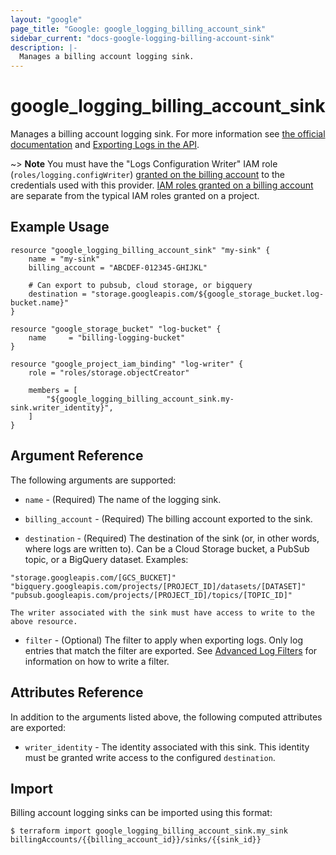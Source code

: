 ```yaml
---
layout: "google"
page_title: "Google: google_logging_billing_account_sink"
sidebar_current: "docs-google-logging-billing-account-sink"
description: |-
  Manages a billing account logging sink.
---
```


# google\_logging\_billing\_account\_sink

Manages a billing account logging sink. For more information see
[the official documentation](https://cloud.google.com/logging/docs/) and
[Exporting Logs in the API](https://cloud.google.com/logging/docs/api/tasks/exporting-logs).

~> **Note** You must have the "Logs Configuration Writer" IAM role (`roles/logging.configWriter`)
[granted on the billing account](https://cloud.google.com/billing/reference/rest/v1/billingAccounts/getIamPolicy) to
the credentials used with this provider. [IAM roles granted on a billing account](https://cloud.google.com/billing/docs/how-to/billing-access) are separate from the
typical IAM roles granted on a project.

## Example Usage

```hcl
resource "google_logging_billing_account_sink" "my-sink" {
    name = "my-sink"
    billing_account = "ABCDEF-012345-GHIJKL"

    # Can export to pubsub, cloud storage, or bigquery
    destination = "storage.googleapis.com/${google_storage_bucket.log-bucket.name}"
}

resource "google_storage_bucket" "log-bucket" {
    name     = "billing-logging-bucket"
}

resource "google_project_iam_binding" "log-writer" {
    role = "roles/storage.objectCreator"

    members = [
        "${google_logging_billing_account_sink.my-sink.writer_identity}",
    ]
}
```

## Argument Reference

The following arguments are supported:

* `name` - (Required) The name of the logging sink.

* `billing_account` - (Required) The billing account exported to the sink.

* `destination` - (Required) The destination of the sink (or, in other words, where logs are written to). Can be a
    Cloud Storage bucket, a PubSub topic, or a BigQuery dataset. Examples:
```
"storage.googleapis.com/[GCS_BUCKET]"
"bigquery.googleapis.com/projects/[PROJECT_ID]/datasets/[DATASET]"
"pubsub.googleapis.com/projects/[PROJECT_ID]/topics/[TOPIC_ID]"
```
    The writer associated with the sink must have access to write to the above resource.

* `filter` - (Optional) The filter to apply when exporting logs. Only log entries that match the filter are exported.
    See [Advanced Log Filters](https://cloud.google.com/logging/docs/view/advanced_filters) for information on how to
    write a filter.

## Attributes Reference

In addition to the arguments listed above, the following computed attributes are
exported:

* `writer_identity` - The identity associated with this sink. This identity must be granted write access to the
    configured `destination`.

## Import

Billing account logging sinks can be imported using this format:

```
$ terraform import google_logging_billing_account_sink.my_sink billingAccounts/{{billing_account_id}}/sinks/{{sink_id}}
```
